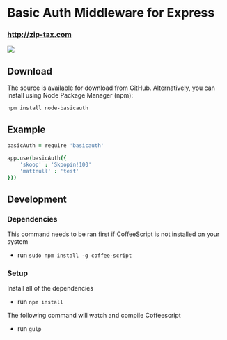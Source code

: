 # Basic Auth Middleware for Express
### http://zip-tax.com

<a href="https://nodei.co/npm/node-basicauth/"><img src="https://nodei.co/npm/node-basicauth.png?downloads=true"></a>

## Download
The source is available for download from GitHub. Alternatively, you can install using Node Package Manager (npm):

`npm install node-basicauth`

## Example
```coffeescript
basicAuth = require 'basicauth'

app.use(basicAuth({
	'skoop' : 'Skoopin!100'
	'mattnull' : 'test'
}))
```

## Development
### Dependencies

This command needs to be ran first if CoffeeScript is not installed on your system

* run `sudo npm install -g coffee-script`

### Setup

Install all of the dependencies

* run `npm install`

The following command will watch and compile Coffeescript
* run `gulp`


